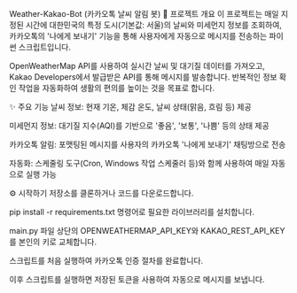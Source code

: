 Weather-Kakao-Bot (카카오톡 날씨 알림 봇)
📌 프로젝트 개요
이 프로젝트는 매일 지정된 시간에 대한민국의 특정 도시(기본값: 서울)의 날씨와 미세먼지 정보를 조회하여, 카카오톡의 '나에게 보내기' 기능을 통해 사용자에게 자동으로 메시지를 전송하는 파이썬 스크립트입니다.

OpenWeatherMap API를 사용하여 실시간 날씨 및 대기질 데이터를 가져오고, Kakao Developers에서 발급받은 API를 통해 메시지를 발송합니다. 반복적인 정보 확인 작업을 자동화하여 생활의 편의를 높이는 것을 목표로 합니다.

✨ 주요 기능
날씨 정보: 현재 기온, 체감 온도, 날씨 상태(맑음, 흐림 등) 제공

미세먼지 정보: 대기질 지수(AQI)를 기반으로 '좋음', '보통', '나쁨' 등의 상태 제공

카카오톡 알림: 포맷팅된 메시지를 사용자의 카카오톡 '나에게 보내기' 채팅방으로 전송

자동화: 스케줄링 도구(Cron, Windows 작업 스케줄러 등)와 함께 사용하여 매일 자동으로 실행 가능

⚙️ 시작하기
저장소를 클론하거나 코드를 다운로드합니다.

pip install -r requirements.txt 명령어로 필요한 라이브러리를 설치합니다.

main.py 파일 상단의 OPENWEATHERMAP_API_KEY와 KAKAO_REST_API_KEY를 본인의 키로 교체합니다.

스크립트를 처음 실행하여 카카오톡 인증 절차를 완료합니다.

이후 스크립트를 실행하면 저장된 토큰을 사용하여 자동으로 메시지를 보냅니다.